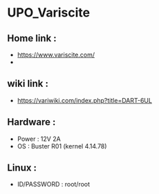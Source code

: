 # UPO_Variscite

## Home link : 
 - https://www.variscite.com/
 - 

## wiki link : 
 - https://variwiki.com/index.php?title=DART-6UL

## Hardware : 
 - Power : 12V 2A
 - OS : Buster R01 (kernel 4.14.78)

## Linux :
 - ID/PASSWORD : root/root
